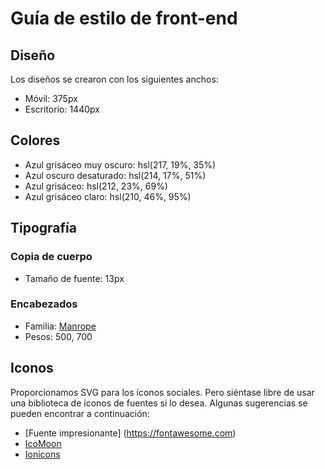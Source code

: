 # Guía de estilo de front-end

## Diseño

Los diseños se crearon con los siguientes anchos:

- Móvil: 375px
- Escritorio: 1440px

## Colores

- Azul grisáceo muy oscuro: hsl(217, 19%, 35%)
- Azul oscuro desaturado: hsl(214, 17%, 51%)
- Azul grisáceo: hsl(212, 23%, 69%)
- Azul grisáceo claro: hsl(210, 46%, 95%)

## Tipografía

### Copia de cuerpo

- Tamaño de fuente: 13px

### Encabezados

- Familia: [Manrope](https://fonts.google.com/specimen/Manrope)
- Pesos: 500, 700

## Iconos

Proporcionamos SVG para los íconos sociales. Pero siéntase libre de usar una biblioteca de íconos de fuentes si lo desea. Algunas sugerencias se pueden encontrar a continuación:

- [Fuente impresionante] (https://fontawesome.com)
- [IcoMoon](https://icomoon.io)
- [Ionicons](https://ionicons.com)